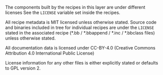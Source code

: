 The components built by the recipes in this layer are under different licenses
See the `LICENSE` variable set inside the recipes.

All recipe metadata is MIT licensed unless otherwise stated.
Source code and binaries included in tree for individual recipes
are under the `LICENSE` stated in the associated recipe
(*.bb / *.bbappend / *.inc / *.bbclass files) unless otherwise stated.

All documentation data is licensed under CC-BY-4.0 (Creative Commons
Attribution 4.0 International Public License)

License information for any other files is either explicitly stated
or defaults to GPL version 2.

